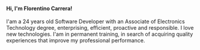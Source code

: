 #### Hi, I'm Florentino Carrera!

I'am a 24 years old Software Developer with an Associate of
Electronics Technology degree, enterprising, efficient,
proactive and responsible. I love new technologies. 
I'am in permanent training, in search of acquiring quality
experiences that improve my professional performance.
